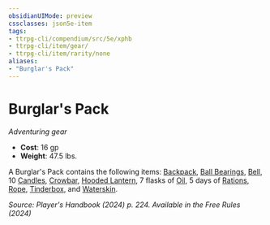 ```yaml
---
obsidianUIMode: preview
cssclasses: json5e-item
tags:
- ttrpg-cli/compendium/src/5e/xphb
- ttrpg-cli/item/gear/
- ttrpg-cli/item/rarity/none
aliases: 
- "Burglar's Pack"
---
```

# Burglar's Pack
*Adventuring gear*  


- **Cost**: 16 gp
- **Weight**: 47.5 lbs.

A Burglar's Pack contains the following items: [Backpack](3-Mechanics/CLI/items/backpack-xphb.md), [Ball Bearings](3-Mechanics/CLI/items/ball-bearings-xphb.md), [Bell](3-Mechanics/CLI/items/bell-xphb.md), 10 [Candles](3-Mechanics/CLI/items/candle-xphb.md), [Crowbar](3-Mechanics/CLI/items/crowbar-xphb.md), [Hooded Lantern](3-Mechanics/CLI/items/hooded-lantern-xphb.md), 7 flasks of [Oil](3-Mechanics/CLI/items/oil-xphb.md), 5 days of [Rations](3-Mechanics/CLI/items/rations-xphb.md), [Rope](3-Mechanics/CLI/items/rope-xphb.md), [Tinderbox](3-Mechanics/CLI/items/tinderbox-xphb.md), and [Waterskin](3-Mechanics/CLI/items/waterskin-xphb.md).

*Source: Player's Handbook (2024) p. 224. Available in the Free Rules (2024)*